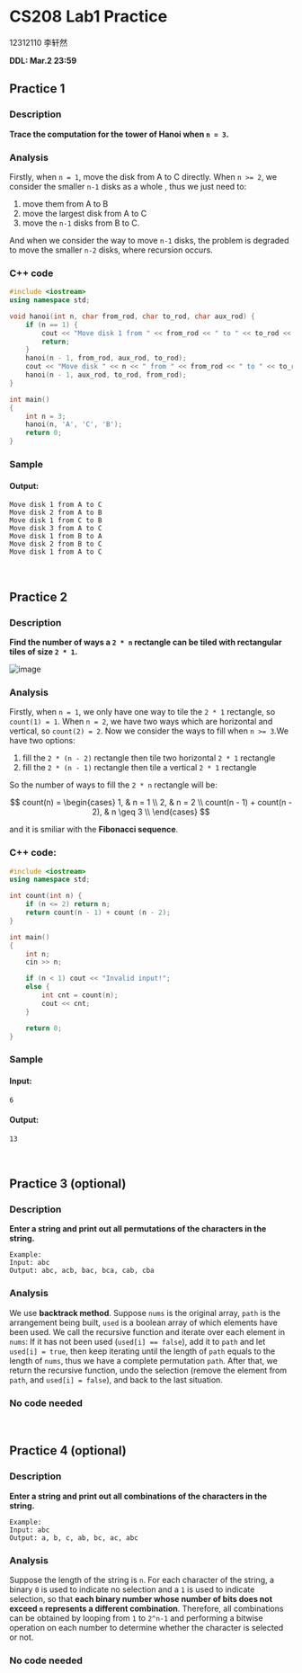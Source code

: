 # CS208 Lab1 Practice
12312110 李轩然

**DDL: Mar.2 23:59**


## Practice 1

### Description

**Trace the computation for the tower of Hanoi when `n = 3`.**

### Analysis

Firstly, when `n = 1`, move the disk from A to C directly. 
When `n >= 2`, we consider the smaller ``n-1`` disks as a whole , thus we just need to:
1. move them from A to B
2. move the largest disk from A to C
3. move the ``n-1`` disks from B to C.

And when we consider the way to move ``n-1`` disks, the problem is degraded to move the smaller ``n-2`` disks, where recursion occurs.


### C++ code

```cpp
#include <iostream>
using namespace std;

void hanoi(int n, char from_rod, char to_rod, char aux_rod) {
    if (n == 1) {
        cout << "Move disk 1 from " << from_rod << " to " << to_rod << endl;
        return;
    }
    hanoi(n - 1, from_rod, aux_rod, to_rod);
    cout << "Move disk " << n << " from " << from_rod << " to " << to_rod << endl;
    hanoi(n - 1, aux_rod, to_rod, from_rod);
}

int main() 
{
    int n = 3;
    hanoi(n, 'A', 'C', 'B');
    return 0;
}
```

### Sample

#### Output:

```
Move disk 1 from A to C
Move disk 2 from A to B
Move disk 1 from C to B
Move disk 3 from A to C
Move disk 1 from B to A
Move disk 2 from B to C
Move disk 1 from A to C
```

<br>


## Practice 2 

### Description

**Find the number of ways a `2 * n` rectangle can be tiled with rectangular tiles of size `2 * 1`.**

![image](media/17406301523676/WechatIMG595.jpg)

### Analysis

Firstly, when `n = 1`, we only have one way to tile the `2 * 1` rectangle, so ``count(1) = 1``.
When `n = 2`, we have two ways which are horizontal and vertical, so ``count(2) = 2``.
Now we consider the ways to fill when `n >= 3`.We have two options:
1. fill the `2 * (n - 2)` rectangle then tile two horizontal `2 * 1` rectangle
2. fill the `2 * (n - 1)` rectangle then tile a vertical `2 * 1` rectangle

So the number of ways to fill the `2 * n` rectangle will be:

$$
count(n) =
\begin{cases}
1,  & n = 1 \\
2,  & n = 2 \\
count(n - 1) + count(n - 2),  & n \geq 3 \\
\end{cases}
$$

and it is smiliar with the **Fibonacci sequence**.

### C++ code:
```cpp
#include <iostream>
using namespace std;

int count(int n) {
    if (n <= 2) return n;
    return count(n - 1) + count (n - 2);
}

int main()
{
    int n;
    cin >> n;

    if (n < 1) cout << "Invalid input!";
    else {
        int cnt = count(n);
        cout << cnt;
    }

    return 0;
}
```

### Sample

#### Input:
```
6
```

#### Output:
```
13
```

<br>


## Practice 3 (optional)

### Description

**Enter a string and print out all permutations of the characters in the string.**

```
Example:
Input: abc
Output: abc, acb, bac, bca, cab, cba
```

### Analysis

We use **backtrack method**. Suppose ``nums`` is the original array, ``path`` is the arrangement being built, ``used`` is a boolean array of which elements have been used.
We call the recursive function and iterate over each element in ``nums``: If it has not been used (`used[i] == false`), add it to ``path`` and let `used[i] = true`, then keep iterating until the length of ``path``  equals to the length of ``nums``, thus we have a complete permutation ``path``. 
After that, we return the recursive function, undo the selection (remove the element from ``path``, and `used[i] = false`), and back to the last situation.

### No code needed



<br>

## Practice 4 (optional)

### Description

**Enter a string and print out all combinations of the characters in the string.**

```
Example:
Input: abc
Output: a, b, c, ab, bc, ac, abc
```

### Analysis

Suppose the length of the string is ``n``. For each character of the string, a binary ``0`` is used to indicate no selection and a ``1`` is used to indicate selection, so that **each binary number whose number of bits does not exceed ``n`` represents a different combination**. 
Therefore, all combinations can be obtained by looping from ``1`` to ``2^n-1`` and performing a bitwise operation on each number to determine whether the character is selected or not.

### No code needed


